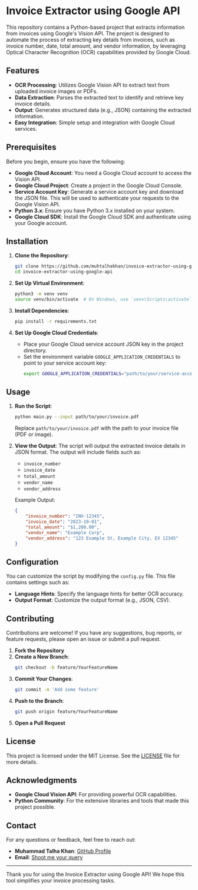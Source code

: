 # Invoice Extractor using Google API

This repository contains a Python-based project that extracts information from invoices using Google's Vision API. The project is designed to automate the process of extracting key details from invoices, such as invoice number, date, total amount, and vendor information, by leveraging Optical Character Recognition (OCR) capabilities provided by Google Cloud.

## Features

- **OCR Processing**: Utilizes Google Vision API to extract text from uploaded invoice images or PDFs.
- **Data Extraction**: Parses the extracted text to identify and retrieve key invoice details.
- **Output**: Generates structured data (e.g., JSON) containing the extracted information.
- **Easy Integration**: Simple setup and integration with Google Cloud services.

## Prerequisites

Before you begin, ensure you have the following:

- **Google Cloud Account**: You need a Google Cloud account to access the Vision API.
- **Google Cloud Project**: Create a project in the Google Cloud Console.
- **Service Account Key**: Generate a service account key and download the JSON file. This will be used to authenticate your requests to the Google Vision API.
- **Python 3.x**: Ensure you have Python 3.x installed on your system.
- **Google Cloud SDK**: Install the Google Cloud SDK and authenticate using your Google account.

## Installation

1. **Clone the Repository**:
   ```bash
   git clone https://github.com/muhtalhakhan/invoice-extractor-using-google-api.git
   cd invoice-extractor-using-google-api
   ```

2. **Set Up Virtual Environment**:
   ```bash
   python3 -m venv venv
   source venv/bin/activate  # On Windows, use `venv\Scripts\activate`
   ```

3. **Install Dependencies**:
   ```bash
   pip install -r requirements.txt
   ```

4. **Set Up Google Cloud Credentials**:
   - Place your Google Cloud service account JSON key in the project directory.
   - Set the environment variable `GOOGLE_APPLICATION_CREDENTIALS` to point to your service account key:
     ```bash
     export GOOGLE_APPLICATION_CREDENTIALS="path/to/your/service-account-file.json"
     ```

## Usage

1. **Run the Script**:
   ```bash
   python main.py --input path/to/your/invoice.pdf
   ```

   Replace `path/to/your/invoice.pdf` with the path to your invoice file (PDF or image).

2. **View the Output**:
   The script will output the extracted invoice details in JSON format. The output will include fields such as:
   - `invoice_number`
   - `invoice_date`
   - `total_amount`
   - `vendor_name`
   - `vendor_address`

   Example Output:
   ```json
   {
       "invoice_number": "INV-12345",
       "invoice_date": "2023-10-01",
       "total_amount": "$1,200.00",
       "vendor_name": "Example Corp",
       "vendor_address": "123 Example St, Example City, EX 12345"
   }
   ```

## Configuration

You can customize the script by modifying the `config.py` file. This file contains settings such as:

- **Language Hints**: Specify the language hints for better OCR accuracy.
- **Output Format**: Customize the output format (e.g., JSON, CSV).

## Contributing

Contributions are welcome! If you have any suggestions, bug reports, or feature requests, please open an issue or submit a pull request.

1. **Fork the Repository**
2. **Create a New Branch**:
   ```bash
   git checkout -b feature/YourFeatureName
   ```
3. **Commit Your Changes**:
   ```bash
   git commit -m 'Add some feature'
   ```
4. **Push to the Branch**:
   ```bash
   git push origin feature/YourFeatureName
   ```
5. **Open a Pull Request**

## License

This project is licensed under the MIT License. See the [LICENSE](LICENSE) file for more details.

## Acknowledgments

- **Google Cloud Vision API**: For providing powerful OCR capabilities.
- **Python Community**: For the extensive libraries and tools that made this project possible.

## Contact

For any questions or feedback, feel free to reach out:

- **Muhammad Talha Khan**: [GitHub Profile](https://github.com/muhtalhakhan)
- **Email**: [Shoot me your query](mailto:talhakhan325.work@gmail.com)

---

Thank you for using the Invoice Extractor using Google API! We hope this tool simplifies your invoice processing tasks.
